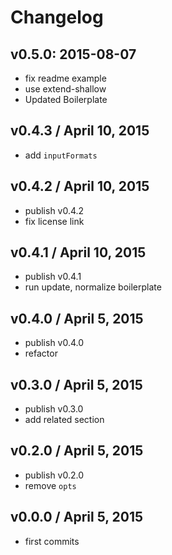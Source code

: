 # Changelog

## v0.5.0: 2015-08-07
- fix readme example
- use extend-shallow
- Updated Boilerplate

## v0.4.3 / April 10, 2015
- add `inputFormats`

## v0.4.2 / April 10, 2015
- publish v0.4.2
- fix license link

## v0.4.1 / April 10, 2015
- publish v0.4.1
- run update, normalize boilerplate

## v0.4.0 / April 5, 2015
- publish v0.4.0
- refactor

## v0.3.0 / April 5, 2015
- publish v0.3.0
- add related section

## v0.2.0 / April 5, 2015
- publish v0.2.0
- remove `opts`

## v0.0.0 / April 5, 2015
- first commits
